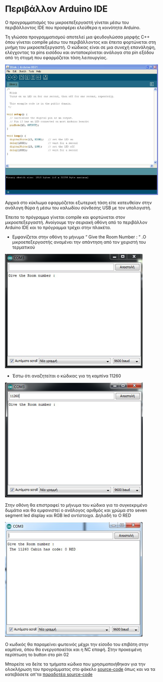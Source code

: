 # Περιβάλλον Arduino IDE

Ο προγραμματισμός του μικροεπεξεργαστή γίνεται μέσω του περιβάλλοντος IDE που
προσφέρει ελεύθερα η κοινότητα Arduino. 

Τη γλώσσα προγραμματισμού αποτελεί μια ψευδογλώσσα μορφής C++ όπου γίνεται compile μέσω του
περιβάλλοντος και έπειτα φορτώνεται στη μνήμη του μικροεπεξεργαστή. Ο κώδικας είναι σε μια
συνεχή επανάληψη, ελέγχοντας τα pins εισόδου και ανταποκρίνεται ανάλογα στα pin εξόδου από τη
στιγμή που εφαρμόζεται τάση λειτουργίας.

![ide](https://raw.githubusercontent.com/ellak-monades-aristeias/CruiseCabinDigitalSignage/master/Images/IDE_interface.png)

Αρχικά στο κύκλωμα εφαρμόζεται εξωτερική τάση είτε κατευθείαν στην ανάλογη θύρα ή μέσω του
καλωδίου σύνδεσης USB με τον υπολογιστή.

Έπειτα το πρόγραμμα γίνεται compile και φορτώνεται στον μικροεπεξεργαστή.
Ανοίγουμε την σειριακή οθόνη από το περιβάλλον Arduino IDE και το πρόγραμμα τρέχει στην
πλακέτα.

- Εμφανίζεται στην οθόνη το μήνυμα “ Give the Room Number : “ .Ο μικροεπεξεργαστής
αναμένει την απάντηση από τον χειριστή του τερματικού

![give number](https://raw.githubusercontent.com/ellak-monades-aristeias/CruiseCabinDigitalSignage/master/Images/IDE_serial_screen.png)

- Έστω ότι αναζητείται ο κώδικας για τη καμπίνα 11260

![11260](https://raw.githubusercontent.com/ellak-monades-aristeias/CruiseCabinDigitalSignage/master/Images/IDE_serial_input.png)

Στην οθόνη θα επιστραφεί το μήνυμα του κώδικα για το συγκεκριμένο δωμάτιο και θα
εμφανιστεί ο ανάλογος αριθμός και χρώμα στο seven segment led display και RGB led
αντίστοιχα. Δηλαδή το O RED

![0 red](https://raw.githubusercontent.com/ellak-monades-aristeias/CruiseCabinDigitalSignage/master/Images/IDE_serial_return.png)

Ο κωδικός θα παραμείνει φωτεινός μέχρι την είσοδο του επιβάτη στην καμπίνα, όπου θα
ενεργοποιείται και η NC επαφή. Στην προκειμένη περίπτωση το button στο pin 02

Μπορείτε να δείτε τα τμήματα κώδικα που χρησιμοποιήθηκαν για την ολοκλήρωση του προγράμματος στο φάκελο [source-code](https://github.com/ellak-monades-aristeias/CruiseCabinDigitalSignage/tree/master/Software/Source-Code) όπως και να τα κατεβάσετε απ'τα [παραδοτέα source-code](https://github.com/ellak-monades-aristeias/CruiseCabinDigitalSignage#Παραδοτέα-Έργου)
